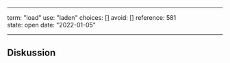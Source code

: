 
---
term:      "load"
use:       "laden"
choices:   []
avoid:     []
reference: 581        
state:     open
date:      "2022-01-05"

---

## Diskussion

